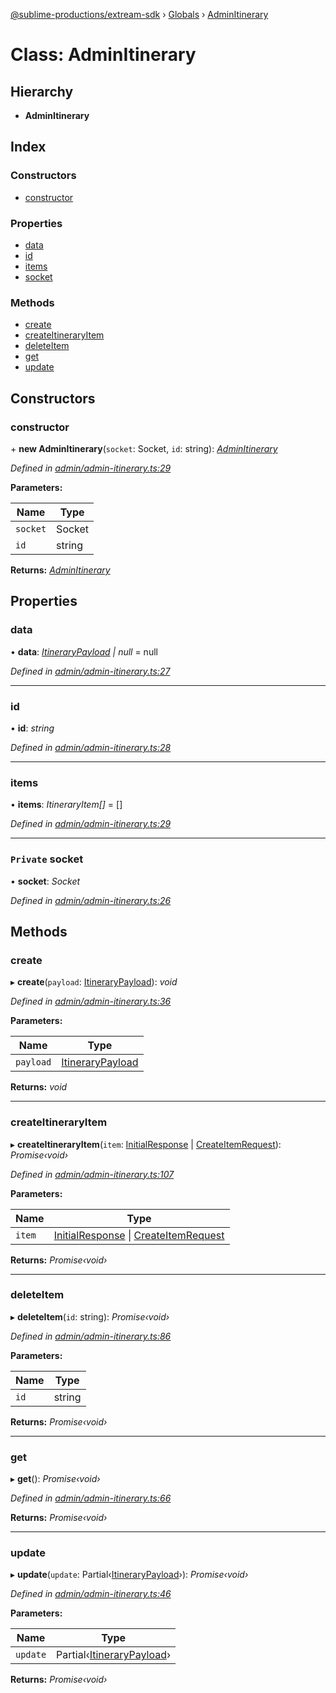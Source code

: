 [@sublime-productions/extream-sdk](../README.md) › [Globals](../globals.md) › [AdminItinerary](adminitinerary.md)

# Class: AdminItinerary

## Hierarchy

* **AdminItinerary**

## Index

### Constructors

* [constructor](adminitinerary.md#constructor)

### Properties

* [data](adminitinerary.md#data)
* [id](adminitinerary.md#id)
* [items](adminitinerary.md#items)
* [socket](adminitinerary.md#private-socket)

### Methods

* [create](adminitinerary.md#create)
* [createItineraryItem](adminitinerary.md#createitineraryitem)
* [deleteItem](adminitinerary.md#deleteitem)
* [get](adminitinerary.md#get)
* [update](adminitinerary.md#update)

## Constructors

###  constructor

\+ **new AdminItinerary**(`socket`: Socket, `id`: string): *[AdminItinerary](adminitinerary.md)*

*Defined in [admin/admin-itinerary.ts:29](https://github.com/Extream-SaaS/ex-sdk/blob/ca89c6b/src/admin/admin-itinerary.ts#L29)*

**Parameters:**

Name | Type |
------ | ------ |
`socket` | Socket |
`id` | string |

**Returns:** *[AdminItinerary](adminitinerary.md)*

## Properties

###  data

• **data**: *[ItineraryPayload](../interfaces/itinerarypayload.md) | null* = null

*Defined in [admin/admin-itinerary.ts:27](https://github.com/Extream-SaaS/ex-sdk/blob/ca89c6b/src/admin/admin-itinerary.ts#L27)*

___

###  id

• **id**: *string*

*Defined in [admin/admin-itinerary.ts:28](https://github.com/Extream-SaaS/ex-sdk/blob/ca89c6b/src/admin/admin-itinerary.ts#L28)*

___

###  items

• **items**: *ItineraryItem[]* = []

*Defined in [admin/admin-itinerary.ts:29](https://github.com/Extream-SaaS/ex-sdk/blob/ca89c6b/src/admin/admin-itinerary.ts#L29)*

___

### `Private` socket

• **socket**: *Socket*

*Defined in [admin/admin-itinerary.ts:26](https://github.com/Extream-SaaS/ex-sdk/blob/ca89c6b/src/admin/admin-itinerary.ts#L26)*

## Methods

###  create

▸ **create**(`payload`: [ItineraryPayload](../interfaces/itinerarypayload.md)): *void*

*Defined in [admin/admin-itinerary.ts:36](https://github.com/Extream-SaaS/ex-sdk/blob/ca89c6b/src/admin/admin-itinerary.ts#L36)*

**Parameters:**

Name | Type |
------ | ------ |
`payload` | [ItineraryPayload](../interfaces/itinerarypayload.md) |

**Returns:** *void*

___

###  createItineraryItem

▸ **createItineraryItem**(`item`: [InitialResponse](../interfaces/initialresponse.md) | [CreateItemRequest](../globals.md#createitemrequest)): *Promise‹void›*

*Defined in [admin/admin-itinerary.ts:107](https://github.com/Extream-SaaS/ex-sdk/blob/ca89c6b/src/admin/admin-itinerary.ts#L107)*

**Parameters:**

Name | Type |
------ | ------ |
`item` | [InitialResponse](../interfaces/initialresponse.md) &#124; [CreateItemRequest](../globals.md#createitemrequest) |

**Returns:** *Promise‹void›*

___

###  deleteItem

▸ **deleteItem**(`id`: string): *Promise‹void›*

*Defined in [admin/admin-itinerary.ts:86](https://github.com/Extream-SaaS/ex-sdk/blob/ca89c6b/src/admin/admin-itinerary.ts#L86)*

**Parameters:**

Name | Type |
------ | ------ |
`id` | string |

**Returns:** *Promise‹void›*

___

###  get

▸ **get**(): *Promise‹void›*

*Defined in [admin/admin-itinerary.ts:66](https://github.com/Extream-SaaS/ex-sdk/blob/ca89c6b/src/admin/admin-itinerary.ts#L66)*

**Returns:** *Promise‹void›*

___

###  update

▸ **update**(`update`: Partial‹[ItineraryPayload](../interfaces/itinerarypayload.md)›): *Promise‹void›*

*Defined in [admin/admin-itinerary.ts:46](https://github.com/Extream-SaaS/ex-sdk/blob/ca89c6b/src/admin/admin-itinerary.ts#L46)*

**Parameters:**

Name | Type |
------ | ------ |
`update` | Partial‹[ItineraryPayload](../interfaces/itinerarypayload.md)› |

**Returns:** *Promise‹void›*
